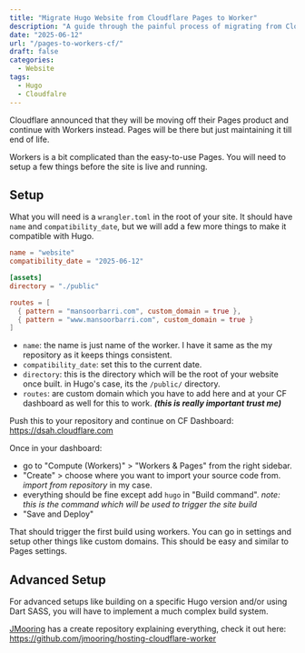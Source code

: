 ```yaml
---
title: "Migrate Hugo Website from Cloudflare Pages to Worker"
description: "A guide through the painful process of migrating from Cloudflare Pages to Workers for your Hugo Website."
date: "2025-06-12"
url: "/pages-to-workers-cf/"
draft: false
categories: 
  - Website 
tags:
  - Hugo
  - Cloudfalre
---
```


Cloudflare announced that they will be moving off their Pages product and continue with Workers instead. Pages will be there but just maintaining it till end of life.

Workers is a bit complicated than the easy-to-use Pages. You will need to setup a few things before the site is live and running. 

## Setup
What you will need is a `wrangler.toml` in the root of your site. It should have `name` and `compatibility_date`, but we will add a few more things to make it compatible with Hugo. 

```toml
name = "website"
compatibility_date = "2025-06-12"

[assets]
directory = "./public"

routes = [
  { pattern = "mansoorbarri.com", custom_domain = true },
  { pattern = "www.mansoorbarri.com", custom_domain = true }
]
```

- `name`: the name is just name of the worker. I have it same as the my repository as it keeps things consistent.
- `compatibility_date`: set this to the current date.
- `directory`: this is the directory which will be the root of your website once built. in Hugo's case, its the `/public/` directory. 
- `routes`: are custom domain which you have to add here and at your CF dashboard as well for this to work. ***(this is really important trust me)***

Push this to your repository and continue on CF Dashboard: https://dsah.cloudflare.com

Once in your dashboard:
- go to "Compute (Workers)" > "Workers & Pages" from the right sidebar.
- "Create" > choose where you want to import your source code from. *import from repository* in my case.
- everything should be fine except add `hugo` in "Build command". *note: this is the command which will be used to trigger the site build*
- "Save and Deploy"

That should trigger the first build using workers. You can go in settings and setup other things like custom domains. This should be easy and similar to Pages settings.

## Advanced Setup
For advanced setups like building on a specific Hugo version and/or using Dart SASS, you will have to implement a much complex build system.

[JMooring](https://github.com/jmooring) has a create repository explaining everything, check it out here: https://github.com/jmooring/hosting-cloudflare-worker

